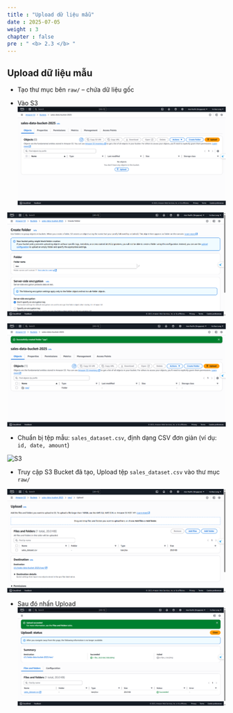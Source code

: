 ```yaml
---
title : "Upload dữ liệu mẫu"
date : 2025-07-05
weight : 3
chapter : false
pre : " <b> 2.3 </b> "
---
```


## Upload dữ liệu mẫu

- Tạo thư mục bên `raw/` – chứa dữ liệu gốc

- Vào S3
![S3](../../../images/02/023/1.png?featherlight=false&width=90pc)

![S3](../../../images/02/023/2.png?featherlight=false&width=90pc)

![S3](../../../images/02/023/3.png?featherlight=false&width=90pc)

- Chuẩn bị tệp mẫu: `sales_dataset.csv`, định dạng CSV đơn giản (ví dụ: `id, date, amount`)

![S3](../../../images/02/023/6.png?featherlight=false&width=90pc)

- Truy cập S3 Bucket đã tạo, Upload tệp `sales_dataset.csv` vào thư mục `raw/`
  
![S3](../../../images/02/023/4.png?featherlight=false&width=90pc)

- Sau đó nhấn Upload
![S3](../../../images/02/023/5.png?featherlight=false&width=90pc)
